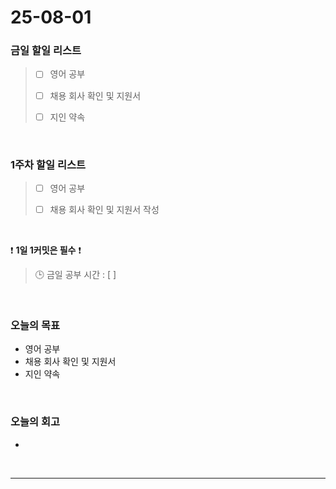 # 25-08-01

### 금일 할일 리스트
> - [ ] 영어 공부
>
> - [ ] 채용 회사 확인 및 지원서
>
> - [ ] 지인 약속

<br/>

### 1주차 할일 리스트
> - [ ] 영어 공부
>
> - [ ] 채용 회사 확인 및 지원서 작성

<br/>

❗ **1일 1커밋은 필수** ❗

> 🕒 금일 공부 시간 : [  ]

<br/>

### 오늘의 목표
- 영어 공부
- 채용 회사 확인 및 지원서 
- 지인 약속

<br>

### 오늘의 회고
- 


<br/>

---
